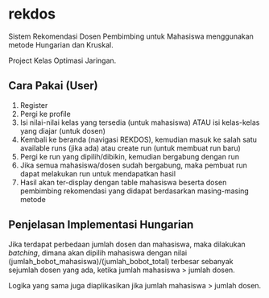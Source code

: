 # rekdos

Sistem Rekomendasi Dosen Pembimbing untuk Mahasiswa menggunakan metode Hungarian dan Kruskal.

Project Kelas Optimasi Jaringan.

## Cara Pakai (User)

1. Register
2. Pergi ke profile
3. Isi nilai-nilai kelas yang tersedia (untuk mahasiswa) ATAU isi kelas-kelas yang diajar (untuk dosen)
4. Kembali ke beranda (navigasi REKDOS), kemudian masuk ke salah satu available runs (jika ada) atau create run (untuk membuat run baru)
5. Pergi ke run yang dipilih/dibikin, kemudian bergabung dengan run
6. Jika semua mahasiswa/dosen sudah bergabung, maka pembuat run dapat melakukan run untuk mendapatkan hasil
7. Hasil akan ter-display dengan table mahasiswa beserta dosen pembimbing rekomendasi yang didapat berdasarkan masing-masing metode

## Penjelasan Implementasi Hungarian

Jika terdapat perbedaan jumlah dosen dan mahasiswa, maka dilakukan *batching*, dimana akan dipilih mahasiswa dengan nilai (jumlah_bobot_mahasiswa)/(jumlah_bobot_total) terbesar sebanyak sejumlah dosen yang ada, ketika jumlah mahasiswa > jumlah dosen. 

Logika yang sama juga diaplikasikan jika jumlah mahasiswa > jumlah dosen.
